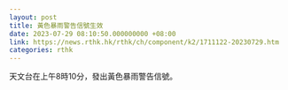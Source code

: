 ```yaml
---
layout: post
title: 黃色暴雨警告信號生效
date: 2023-07-29 08:10:50.000000000 +08:00
link: https://news.rthk.hk/rthk/ch/component/k2/1711122-20230729.htm
categories: rthk
---
```


天文台在上午8時10分，發出黃色暴雨警告信號。
